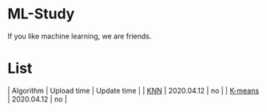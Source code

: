 # ML-Study

If you like machine learning, we are friends.

# List

| Algorithm | Upload time | Update time |
| [KNN](https://github.com/WangRongsheng/Machine-learning/blob/master/ML/knn.md) | 2020.04.12 | no |
| [K-means](https://github.com/WangRongsheng/Machine-learning/blob/master/ML/k-means.md) | 2020.04.12 | no |